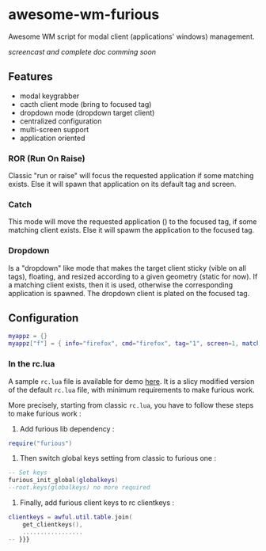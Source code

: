 awesome-wm-furious
==================

Awesome WM script for modal client (applications' windows) management.

*screencast and complete doc comming soon*

## Features
* modal keygrabber
* cacth client mode (bring to focused tag)
* dropdown mode (dropdown target client)
* centralized configuration
* multi-screen support
* application oriented

### ROR (Run On Raise)
Classic "run or raise" will focus the requested application if some matching exists. Else it will spawn that application on its default tag and screen.

### Catch
This mode will move the requested application () to the focused tag, if some matching client exists. Else it will spawm the application to the focused tag.

### Dropdown
Is a "dropdown" like mode that makes the target client sticky (vible on all tags), floating, and resized according to a given geometry (static for now). If a matching client exists, then it is used, otherwise the corresponding application is spawned. The dropdown client is plated on the focused tag.


## Configuration
```lua
myappz = {}
myappz["f"] = { info="firefox", cmd="firefox", tag="1", screen=1, match="Firefox", type="instance" }

```

### In the rc.lua
A sample `rc.lua` file is available for demo [here](https://github.com/Vlamy/awesome-wm-furious/blob/master/rc.lua). It is a slicy modified version of the default `rc.lua` file, with minimum requirements to make furious work.

More precisely, starting from classic `rc.lua`, you have to follow these steps to make furious work :

1. Add furious lib dependency :
```lua
require("furious")
```

1. Then switch global keys setting from classic to furious one :
```lua
-- Set keys
furious_init_global(globalkeys)
--root.keys(globalkeys) no more required
```

1. Finally, add furious client keys to rc clientkeys :
```lua
clientkeys = awful.util.table.join(
    get_clientkeys(),
    ................. 
-- }}}
```

